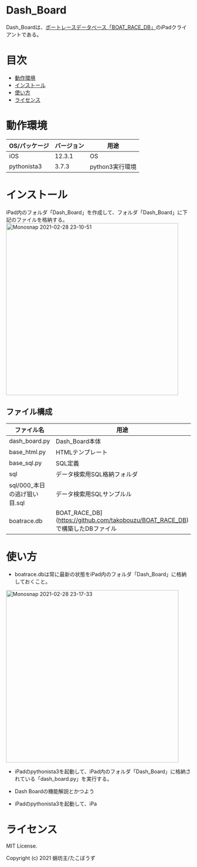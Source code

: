 # Dash_Board

Dash_Boardは、[ボートレースデータベース「BOAT_RACE_DB」](https://github.com/takobouzu/BOAT_RACE_DB)のiPadクライアントである。

# 目次

- [動作環境](#動作環境)
- [インストール](#インストール)
- [使い方](#使い方)
- [ライセンス](#ライセンス)

# 動作環境

| OS/パッケージ      | バージョン | 用途                   |
| ------------------ | ---------- | ---------------------- |
| iOS         | 12.3.1     | OS                     |
| pythonista3 | 3.7.3      | python3実行環境           |


# インストール

iPad内のフォルダ「Dash_Board」を作成して、フォルダ「Dash_Board」に下記のファイルを格納する。
<img width="469" alt="Monosnap 2021-02-28 23-10-51" src="https://user-images.githubusercontent.com/24547343/109421491-dff44c80-7a1a-11eb-8167-6350dddccce1.png">

## ファイル構成

| ファイル名      | 用途                   |
| ------------- | ---------------------- |
|dash_board.py  | Dash_Board本体         |
|base_html.py| HTMLテンプレート           |
|base_sql.py| SQL定義          |
|sql| データ検索用SQL格納フォルダ           |
|sql/000_本日の逃げ狙い目.sql|データ検索用SQLサンプルル          |
|boatrace.db|BOAT_RACE_DB](https://github.com/takobouzu/BOAT_RACE_DB)で構築したDBファイル|


# 使い方

+ boatrace.dbは常に最新の状態をiPad内のフォルダ「Dash_Board」に格納しておくこと。
<img width="470" alt="Monosnap 2021-02-28 23-17-33" src="https://user-images.githubusercontent.com/24547343/109421561-3d889900-7a1b-11eb-8c72-2c8a8c76de48.png">

+ iPadのpythonista3を起動して、iPad内のフォルダ「Dash_Board」に格納されている「dash_board.py」を実行する。

+ Dash Boardの機能解説とかつよう
+ iPadのpythonista3を起動して、iPa

# ライセンス

MIT License.

Copyright (c) 2021 蛸坊主/たこぼうず

